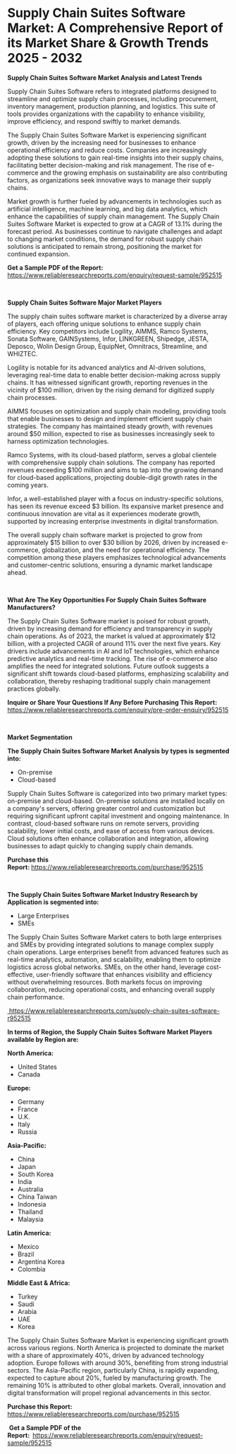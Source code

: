 <p><h1>Supply Chain Suites Software Market: A Comprehensive Report of its Market Share & Growth Trends 2025 - 2032</h1></p><p><strong>Supply Chain Suites Software Market Analysis and Latest Trends</strong></p>
<p><p>Supply Chain Suites Software refers to integrated platforms designed to streamline and optimize supply chain processes, including procurement, inventory management, production planning, and logistics. This suite of tools provides organizations with the capability to enhance visibility, improve efficiency, and respond swiftly to market demands. </p><p>The Supply Chain Suites Software Market is experiencing significant growth, driven by the increasing need for businesses to enhance operational efficiency and reduce costs. Companies are increasingly adopting these solutions to gain real-time insights into their supply chains, facilitating better decision-making and risk management. The rise of e-commerce and the growing emphasis on sustainability are also contributing factors, as organizations seek innovative ways to manage their supply chains.</p><p>Market growth is further fueled by advancements in technologies such as artificial intelligence, machine learning, and big data analytics, which enhance the capabilities of supply chain management. The Supply Chain Suites Software Market is expected to grow at a CAGR of 13.1% during the forecast period. As businesses continue to navigate challenges and adapt to changing market conditions, the demand for robust supply chain solutions is anticipated to remain strong, positioning the market for continued expansion.</p></p>
<p><strong>Get a Sample PDF of the Report:&nbsp;</strong> <a href="https://www.reliableresearchreports.com/enquiry/request-sample/952515?utm_campaign=3514&utm_medium=2&utm_source=Github&utm_content=ia&utm_term=18042025&utm_id=supply-chain-suites-software">https://www.reliableresearchreports.com/enquiry/request-sample/952515</a></p>
<p>&nbsp;</p>
<p><strong>Supply Chain Suites Software Major Market Players</strong></p>
<p><p>The supply chain suites software market is characterized by a diverse array of players, each offering unique solutions to enhance supply chain efficiency. Key competitors include Logility, AIMMS, Ramco Systems, Sonata Software, GAINSystems, Infor, LINKGREEN, Shipedge, JESTA, Deposco, Wolin Design Group, EquipNet, Omnitracs, Streamline, and WHIZTEC.</p><p>Logility is notable for its advanced analytics and AI-driven solutions, leveraging real-time data to enable better decision-making across supply chains. It has witnessed significant growth, reporting revenues in the vicinity of $100 million, driven by the rising demand for digitized supply chain processes.</p><p>AIMMS focuses on optimization and supply chain modeling, providing tools that enable businesses to design and implement efficient supply chain strategies. The company has maintained steady growth, with revenues around $50 million, expected to rise as businesses increasingly seek to harness optimization technologies.</p><p>Ramco Systems, with its cloud-based platform, serves a global clientele with comprehensive supply chain solutions. The company has reported revenues exceeding $100 million and aims to tap into the growing demand for cloud-based applications, projecting double-digit growth rates in the coming years.</p><p>Infor, a well-established player with a focus on industry-specific solutions, has seen its revenue exceed $3 billion. Its expansive market presence and continuous innovation are vital as it experiences moderate growth, supported by increasing enterprise investments in digital transformation.</p><p>The overall supply chain software market is projected to grow from approximately $15 billion to over $30 billion by 2026, driven by increased e-commerce, globalization, and the need for operational efficiency. The competition among these players emphasizes technological advancements and customer-centric solutions, ensuring a dynamic market landscape ahead.</p></p>
<p>&nbsp;</p>
<p><strong>What Are The Key Opportunities For Supply Chain Suites Software Manufacturers?</strong></p>
<p><p>The Supply Chain Suites Software market is poised for robust growth, driven by increasing demand for efficiency and transparency in supply chain operations. As of 2023, the market is valued at approximately $12 billion, with a projected CAGR of around 11% over the next five years. Key drivers include advancements in AI and IoT technologies, which enhance predictive analytics and real-time tracking. The rise of e-commerce also amplifies the need for integrated solutions. Future outlook suggests a significant shift towards cloud-based platforms, emphasizing scalability and collaboration, thereby reshaping traditional supply chain management practices globally.</p></p>
<p><strong>Inquire or Share Your Questions If Any Before Purchasing This Report:</strong> <a href="https://www.reliableresearchreports.com/enquiry/pre-order-enquiry/952515?utm_campaign=3514&utm_medium=2&utm_source=Github&utm_content=ia&utm_term=18042025&utm_id=supply-chain-suites-software">https://www.reliableresearchreports.com/enquiry/pre-order-enquiry/952515</a></p>
<p>&nbsp;</p>
<p><strong>Market Segmentation</strong></p>
<p><strong>The Supply Chain Suites Software Market Analysis by types is segmented into:</strong></p>
<p><ul><li>On-premise</li><li>Cloud-based</li></ul></p>
<p><p>Supply Chain Suites Software is categorized into two primary market types: on-premise and cloud-based. On-premise solutions are installed locally on a company's servers, offering greater control and customization but requiring significant upfront capital investment and ongoing maintenance. In contrast, cloud-based software runs on remote servers, providing scalability, lower initial costs, and ease of access from various devices. Cloud solutions often enhance collaboration and integration, allowing businesses to adapt quickly to changing supply chain demands.</p></p>
<p><strong>Purchase this Report:&nbsp;</strong><a href="https://www.reliableresearchreports.com/purchase/952515?utm_campaign=3514&utm_medium=2&utm_source=Github&utm_content=ia&utm_term=18042025&utm_id=supply-chain-suites-software">https://www.reliableresearchreports.com/purchase/952515</a></p>
<p>&nbsp;</p>
<p><strong>The Supply Chain Suites Software Market Industry Research by Application is segmented into:</strong></p>
<p><ul><li>Large Enterprises</li><li>SMEs</li></ul></p>
<p><p>The Supply Chain Suites Software Market caters to both large enterprises and SMEs by providing integrated solutions to manage complex supply chain operations. Large enterprises benefit from advanced features such as real-time analytics, automation, and scalability, enabling them to optimize logistics across global networks. SMEs, on the other hand, leverage cost-effective, user-friendly software that enhances visibility and efficiency without overwhelming resources. Both markets focus on improving collaboration, reducing operational costs, and enhancing overall supply chain performance.</p></p>
<p><a href="https://www.reliableresearchreports.com/supply-chain-suites-software-r952515?utm_campaign=3514&utm_medium=2&utm_source=Github&utm_content=ia&utm_term=18042025&utm_id=supply-chain-suites-software">&nbsp;https://www.reliableresearchreports.com/supply-chain-suites-software-r952515</a></p>
<p><strong>In terms of Region, the Supply Chain Suites Software Market Players available by Region are:</strong></p>
<p>
    <p> <strong> North America: </strong>
        <ul>
            <li>United States</li>
            <li>Canada</li>
        </ul>
        </p> 
    <p> <strong> Europe: </strong>
        <ul>
            <li>Germany</li>
            <li>France</li>
            <li>U.K.</li>
            <li>Italy</li>
            <li>Russia</li>
        </ul>
        </p> 
    <p> <strong> Asia-Pacific: </strong>
        <ul>
            <li>China</li>
            <li>Japan</li>
            <li>South Korea</li>
            <li>India</li>
            <li>Australia</li>
            <li>China Taiwan</li>
            <li>Indonesia</li>
            <li>Thailand</li>
            <li>Malaysia</li>
        </ul>
        </p> 
    <p> <strong> Latin America: </strong>
        <ul>
            <li>Mexico</li>
            <li>Brazil</li>
            <li>Argentina Korea</li>
            <li>Colombia</li>
        </ul>
        </p> 
    <p> <strong> Middle East & Africa: </strong>
        <ul>
            <li>Turkey</li>
            <li>Saudi</li>
            <li>Arabia</li>
            <li>UAE</li>
            <li>Korea</li>
        </ul>
    </p>
    </p>
<p><p>The Supply Chain Suites Software Market is experiencing significant growth across various regions. North America is projected to dominate the market with a share of approximately 40%, driven by advanced technology adoption. Europe follows with around 30%, benefiting from strong industrial sectors. The Asia-Pacific region, particularly China, is rapidly expanding, expected to capture about 20%, fueled by manufacturing growth. The remaining 10% is attributed to other global markets. Overall, innovation and digital transformation will propel regional advancements in this sector.</p></p>
<p><strong>Purchase this Report: </strong><a href="https://www.reliableresearchreports.com/purchase/952515?utm_campaign=3514&utm_medium=2&utm_source=Github&utm_content=ia&utm_term=18042025&utm_id=supply-chain-suites-software">https://www.reliableresearchreports.com/purchase/952515</a></p>
<p>&nbsp;<strong>Get a Sample PDF of the Report:&nbsp;&nbsp;</strong><a href="https://www.reliableresearchreports.com/enquiry/request-sample/952515?utm_campaign=3514&utm_medium=2&utm_source=Github&utm_content=ia&utm_term=18042025&utm_id=supply-chain-suites-software">https://www.reliableresearchreports.com/enquiry/request-sample/952515</a></p>
<p><strong></strong></p>
<p><p></p><p></p><p></p></p>